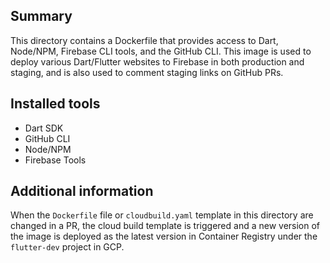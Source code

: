 ## Summary

This directory contains a Dockerfile that provides access to
Dart, Node/NPM, Firebase CLI tools, and the GitHub CLI.
This image is used to deploy various Dart/Flutter websites to
Firebase in both production and staging, and is
also used to comment staging links on GitHub PRs.

## Installed tools

* Dart SDK
* GitHub CLI
* Node/NPM
* Firebase Tools

## Additional information

When the `Dockerfile` file or `cloudbuild.yaml` template in this directory
are changed in a PR, the cloud build template is triggered and
a new version of the image is deployed as the latest version in
Container Registry under the `flutter-dev` project in GCP.
